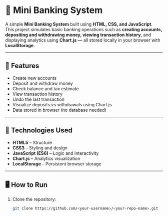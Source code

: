 # 🏦 Mini Banking System

A simple **Mini Banking System** built using **HTML, CSS, and JavaScript**.  
This project simulates basic banking operations such as **creating accounts, depositing and withdrawing money, viewing transaction history**, and displaying analytics using **Chart.js** — all stored locally in your browser with **LocalStorage**.

---

## 🚀 Features

- Create new accounts  
- Deposit and withdraw money  
- Check balance and tax estimate  
- View transaction history  
- Undo the last transaction  
- Visualize deposits vs withdrawals using Chart.js  
- Data stored in browser (no database needed)

---

## 🧠 Technologies Used

- **HTML5** – Structure  
- **CSS3** – Styling and design  
- **JavaScript (ES6)** – Logic and interactivity  
- **Chart.js** – Analytics visualization  
- **LocalStorage** – Persistent browser storage

---

## 🖥️ How to Run

1. Clone the repository:
   ```bash
   git clone https://github.com/<your-username>/<your-repo-name>.git
